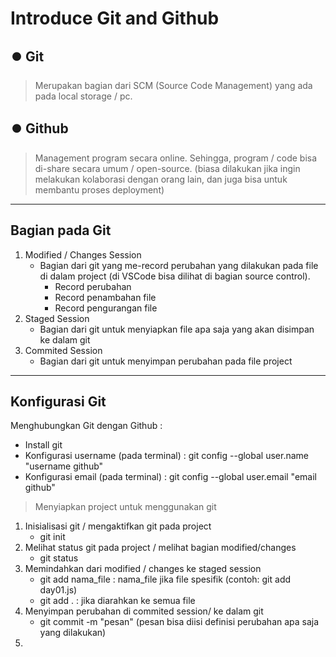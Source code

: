 # Introduce Git and Github
## ⏺️ Git
>Merupakan bagian dari SCM (Source Code Management) yang ada pada local storage / pc.

## ⏺️ Github
>Management program secara online. Sehingga, program / code bisa di-share secara umum / open-source. (biasa dilakukan jika ingin melakukan kolaborasi dengan orang lain, dan juga bisa untuk membantu proses deployment) 

---
## Bagian pada Git
1. Modified / Changes Session
   * Bagian dari git yang me-record perubahan yang dilakukan pada file di dalam project (di VSCode bisa dilihat di bagian source control).
     * Record perubahan
     * Record penambahan file
     * Record pengurangan file
2. Staged Session
   * Bagian dari git untuk menyiapkan file apa saja yang akan disimpan ke dalam git
3. Commited Session
   * Bagian dari git untuk menyimpan perubahan pada file project

---
## Konfigurasi Git
Menghubungkan Git dengan Github :
- Install git
- Konfigurasi username (pada terminal) : git config --global user.name "username github"
- Konfigurasi email (pada terminal) : git config --global user.email "email github"

>Menyiapkan project untuk menggunakan git
1. Inisialisasi git / mengaktifkan git pada project
   - git init
2. Melihat status git pada project / melihat bagian modified/changes
   - git status
3. Memindahkan dari modified / changes ke staged session
   - git add nama_file : nama_file jika file spesifik (contoh: git add day01.js)
   - git add . : jika diarahkan ke semua file
4. Menyimpan perubahan di commited session/ ke dalam git
   - git commit -m "pesan" (pesan bisa diisi definisi perubahan apa saja yang dilakukan)
5. 

